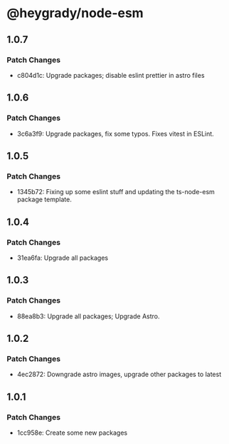 # @heygrady/node-esm

## 1.0.7

### Patch Changes

- c804d1c: Upgrade packages; disable eslint prettier in astro files

## 1.0.6

### Patch Changes

- 3c6a3f9: Upgrade packages, fix some typos. Fixes vitest in ESLint.

## 1.0.5

### Patch Changes

- 1345b72: Fixing up some eslint stuff and updating the ts-node-esm package template.

## 1.0.4

### Patch Changes

- 31ea6fa: Upgrade all packages

## 1.0.3

### Patch Changes

- 88ea8b3: Upgrade all packages; Upgrade Astro.

## 1.0.2

### Patch Changes

- 4ec2872: Downgrade astro images, upgrade other packages to latest

## 1.0.1

### Patch Changes

- 1cc958e: Create some new packages
